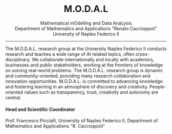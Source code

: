 <div align="center">
  
# M.O.D.A.L
Mathematical mOdelling and Data AnaLysis <br/>
Department of Mathematics and Applications "Renato Caccioppoli" <br/>
University of Naples Federico II

 
<hr style="height:1px; border:none; color:#333; background-color:#333;">
</div>

<div>
The M.O.D.A.L. research group at the University Naples Federico II conducts research and teaches a wide range of AI related topics, often cross-disciplinary. We collaborate internationally and locally with academics, businesses and public stakeholders, working at the frontiers of knowledge on solving real-world problems. The M.O.D.A.L. research group is dynamic and community-oriented, providing many research collaboration and innovation opportunities. M.O.D.A.L. is committed to advancing knowledge and fostering learning in an atmosphere of discovery and creativity. People-oriented values such as transparency, trust, creativity and autonomy are central.
</div>

#### Head and Scientific Coordinator

Prof. Francesco Piccialli, University of Naples Federico II, Department of Mathematics and Applications "R. Caccioppoli"

